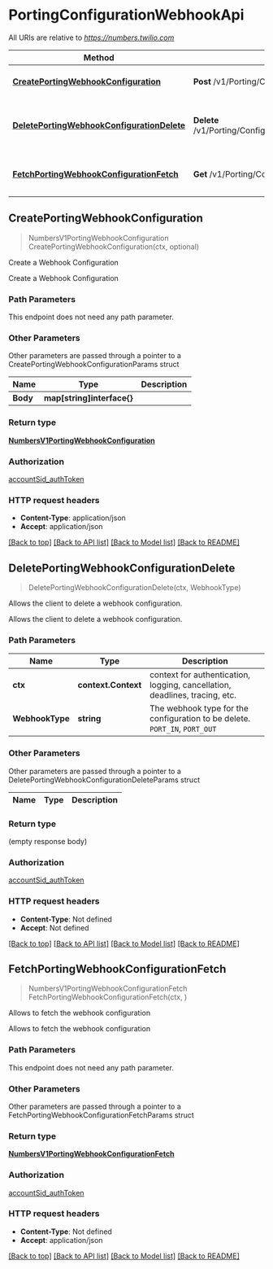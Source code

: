 # PortingConfigurationWebhookApi

All URIs are relative to *https://numbers.twilio.com*

Method | HTTP request | Description
------------- | ------------- | -------------
[**CreatePortingWebhookConfiguration**](PortingConfigurationWebhookApi.md#CreatePortingWebhookConfiguration) | **Post** /v1/Porting/Configuration/Webhook | Create a Webhook Configuration
[**DeletePortingWebhookConfigurationDelete**](PortingConfigurationWebhookApi.md#DeletePortingWebhookConfigurationDelete) | **Delete** /v1/Porting/Configuration/Webhook/{WebhookType} | Allows the client to delete a webhook configuration.
[**FetchPortingWebhookConfigurationFetch**](PortingConfigurationWebhookApi.md#FetchPortingWebhookConfigurationFetch) | **Get** /v1/Porting/Configuration/Webhook | Allows to fetch the webhook configuration



## CreatePortingWebhookConfiguration

> NumbersV1PortingWebhookConfiguration CreatePortingWebhookConfiguration(ctx, optional)

Create a Webhook Configuration

Create a Webhook Configuration

### Path Parameters

This endpoint does not need any path parameter.

### Other Parameters

Other parameters are passed through a pointer to a CreatePortingWebhookConfigurationParams struct


Name | Type | Description
------------- | ------------- | -------------
**Body** | **map[string]interface{}** | 

### Return type

[**NumbersV1PortingWebhookConfiguration**](NumbersV1PortingWebhookConfiguration.md)

### Authorization

[accountSid_authToken](../README.md#accountSid_authToken)

### HTTP request headers

- **Content-Type**: application/json
- **Accept**: application/json

[[Back to top]](#) [[Back to API list]](../README.md#documentation-for-api-endpoints)
[[Back to Model list]](../README.md#documentation-for-models)
[[Back to README]](../README.md)


## DeletePortingWebhookConfigurationDelete

> DeletePortingWebhookConfigurationDelete(ctx, WebhookType)

Allows the client to delete a webhook configuration.

Allows the client to delete a webhook configuration.

### Path Parameters


Name | Type | Description
------------- | ------------- | -------------
**ctx** | **context.Context** | context for authentication, logging, cancellation, deadlines, tracing, etc.
**WebhookType** | **string** | The webhook type for the configuration to be delete. `PORT_IN`, `PORT_OUT`

### Other Parameters

Other parameters are passed through a pointer to a DeletePortingWebhookConfigurationDeleteParams struct


Name | Type | Description
------------- | ------------- | -------------

### Return type

 (empty response body)

### Authorization

[accountSid_authToken](../README.md#accountSid_authToken)

### HTTP request headers

- **Content-Type**: Not defined
- **Accept**: Not defined

[[Back to top]](#) [[Back to API list]](../README.md#documentation-for-api-endpoints)
[[Back to Model list]](../README.md#documentation-for-models)
[[Back to README]](../README.md)


## FetchPortingWebhookConfigurationFetch

> NumbersV1PortingWebhookConfigurationFetch FetchPortingWebhookConfigurationFetch(ctx, )

Allows to fetch the webhook configuration

Allows to fetch the webhook configuration

### Path Parameters

This endpoint does not need any path parameter.

### Other Parameters

Other parameters are passed through a pointer to a FetchPortingWebhookConfigurationFetchParams struct


### Return type

[**NumbersV1PortingWebhookConfigurationFetch**](NumbersV1PortingWebhookConfigurationFetch.md)

### Authorization

[accountSid_authToken](../README.md#accountSid_authToken)

### HTTP request headers

- **Content-Type**: Not defined
- **Accept**: application/json

[[Back to top]](#) [[Back to API list]](../README.md#documentation-for-api-endpoints)
[[Back to Model list]](../README.md#documentation-for-models)
[[Back to README]](../README.md)

